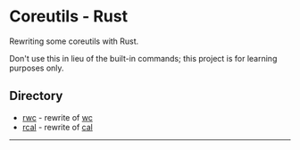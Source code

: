 # Coreutils - Rust
Rewriting some coreutils with Rust.

Don't use this in lieu of the built-in commands; this project is for learning purposes only.

## Directory
* [rwc](/rwc) - rewrite of [wc](https://man7.org/linux/man-pages/man1/wc.1.html)
* [rcal](/rcal) - rewrite of [cal](https://man7.org/linux/man-pages/man1/cal.1.html)

---
